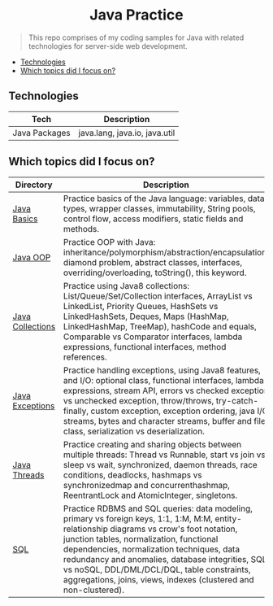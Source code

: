 <h1 align="center">
Java Practice
</h1>

> This repo comprises of my coding samples for Java with related technologies for server-side web development.

- [Technologies](#technologies)
- [Which topics did I focus on?](#which-topics-did-i-focus-on)

## Technologies

| Tech | Description |
| - | - |
| Java Packages | java.lang, java.io, java.util |

## Which topics did I focus on?

| Directory | Description |
| - | - |
| [Java Basics](./week1/d2-java/) | Practice basics of the Java language: variables, data types, wrapper classes, immutability, String pools, control flow, access modifiers, static fields and methods. |
| [Java OOP](./week1/d3-oop/) | Practice OOP with Java: inheritance/polymorphism/abstraction/encapsulation, diamond problem, abstract classes, interfaces, overriding/overloading, toString(), this keyword. |
| [Java Collections](./week1/d4-collections/) | Practice using Java8 collections: List/Queue/Set/Collection interfaces, ArrayList vs LinkedList, Priority Queues, HashSets vs LinkedHashSets, Deques, Maps (HashMap, LinkedHashMap, TreeMap), hashCode and equals, Comparable vs Comparator interfaces, lambda expressions, functional interfaces, method references. |
| [Java Exceptions](./week1/d5-exceptions-java8/) | Practice handling exceptions, using Java8 features, and I/O: optional class, functional interfaces, lambda expressions, stream API, errors vs checked exception vs unchecked exception, throw/throws, try-catch-finally, custom exception, exception ordering, java I/O streams, bytes and character streams, buffer and file class, serialization vs deserialization. |
| [Java Threads](./week2/d3-threads/) | Practice creating and sharing objects between multiple threads: Thread vs Runnable, start vs join vs sleep vs wait, synchronized, daemon threads, race conditions, deadlocks, hashmaps vs synchronizedmap and concurrenthashmap, ReentrantLock and AtomicInteger, singletons. |
| [SQL](./week2/d4-sql/) | Practice RDBMS and SQL queries: data modeling, primary vs foreign keys, 1:1, 1:M, M:M, entity-relationship diagrams vs crow's foot notation, junction tables, normalization, functional dependencies, normalization techniques, data redundancy and anomalies, database integrities, SQL vs noSQL, DDL/DML/DCL/DQL, table constraints, aggregations, joins, views, indexes (clustered and non-clustered). |
